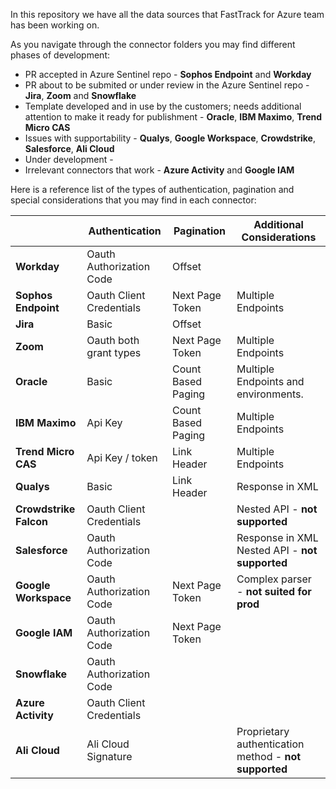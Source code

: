 In this repository we have all the data sources that FastTrack for Azure team has been working on. 

As you navigate through the connector folders you may find different phases of development:
  * PR accepted in Azure Sentinel repo - **Sophos Endpoint** and **Workday**
  * PR about to be submited or under review in the Azure Sentinel repo - **Jira**, **Zoom** and **Snowflake**
  * Template developed and in use by the customers; needs additional attention to make it ready for publishment - **Oracle**, **IBM Maximo**, **Trend Micro CAS**
  * Issues with supportability - **Qualys**, **Google Workspace**, **Crowdstrike**, **Salesforce**, **Ali Cloud**
  * Under development - 
  * Irrelevant connectors that work - **Azure Activity** and **Google IAM**

Here is a reference list of the types of authentication, pagination and special considerations that you may find in each connector:

|                        | Authentication              | Pagination         | Additional Considerations                             |
|------------------------|-----------------------------|--------------------|-------------------------------------------------------|
| **Workday**            | Oauth Authorization Code    | Offset             |                                                       |
| **Sophos Endpoint**    | Oauth Client Credentials    | Next Page Token    | Multiple Endpoints                                    |
| **Jira**               | Basic                       | Offset             |                                                       |
| **Zoom**               | Oauth both grant types      | Next Page Token    | Multiple Endpoints                                    |
| **Oracle**             | Basic                       | Count Based Paging | Multiple Endpoints and environments.                  |
| **IBM Maximo**         | Api Key                     | Count Based Paging | Multiple Endpoints                                    |
| **Trend Micro CAS**    | Api Key / token             | Link Header        | Multiple Endpoints                                    |
| **Qualys**             | Basic                       | Link Header        | Response in XML                                       |
| **Crowdstrike Falcon** | Oauth Client Credentials    |                    | Nested API - **not supported**                        |
| **Salesforce**         | Oauth Authorization Code    |                    | Response in XML Nested API - **not supported**        |
| **Google Workspace**   | Oauth Authorization Code    | Next Page Token    | Complex parser - **not suited for prod**              |
| **Google IAM**         | Oauth Authorization Code    | Next Page Token    |                                                       |
| **Snowflake**          | Oauth Authorization Code    |                    |                                                       |
| **Azure Activity**     | Oauth Client Credentials    |                    |                                                       |
| **Ali Cloud**          | Ali Cloud Signature         |                    | Proprietary authentication method - **not supported** |
